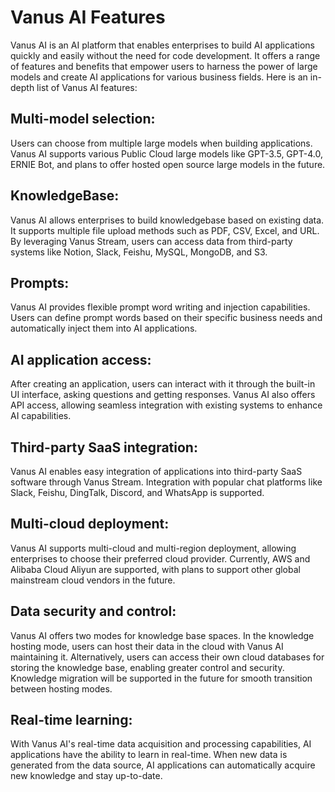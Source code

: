 # Vanus AI Features
Vanus AI is an AI platform that enables enterprises to build AI applications quickly and easily without the need for code development. It offers a range of features and benefits that empower users to harness the power of large models and create AI applications for various business fields. Here is an in-depth list of Vanus AI features:

## Multi-model selection:
Users can choose from multiple large models when building applications. Vanus AI supports various Public Cloud large models like GPT-3.5, GPT-4.0, ERNIE Bot, and plans to offer hosted open source large models in the future.

## KnowledgeBase:
Vanus AI allows enterprises to build knowledgebase based on existing data. It supports multiple file upload methods such as PDF, CSV, Excel, and URL. By leveraging Vanus Stream, users can access data from third-party systems like Notion, Slack, Feishu, MySQL, MongoDB, and S3.

## Prompts:
Vanus AI provides flexible prompt word writing and injection capabilities. Users can define prompt words based on their specific business needs and automatically inject them into AI applications.

## AI application access:
After creating an application, users can interact with it through the built-in UI interface, asking questions and getting responses. Vanus AI also offers API access, allowing seamless integration with existing systems to enhance AI capabilities.

## Third-party SaaS integration:
Vanus AI enables easy integration of applications into third-party SaaS software through Vanus Stream. Integration with popular chat platforms like Slack, Feishu, DingTalk, Discord, and WhatsApp is supported.

## Multi-cloud deployment:
Vanus AI supports multi-cloud and multi-region deployment, allowing enterprises to choose their preferred cloud provider. Currently, AWS and Alibaba Cloud Aliyun are supported, with plans to support other global mainstream cloud vendors in the future.

## Data security and control:
Vanus AI offers two modes for knowledge base spaces. In the knowledge hosting mode, users can host their data in the cloud with Vanus AI maintaining it. Alternatively, users can access their own cloud databases for storing the knowledge base, enabling greater control and security. Knowledge migration will be supported in the future for smooth transition between hosting modes.

## Real-time learning: 
With Vanus AI's real-time data acquisition and processing capabilities, AI applications have the ability to learn in real-time. When new data is generated from the data source, AI applications can automatically acquire new knowledge and stay up-to-date.